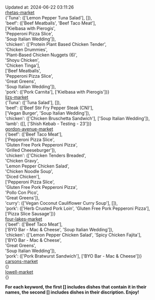 Updated at: 2024-06-22 03:11:26  
[rhetas-market](https://wisc-housingdining.nutrislice.com/menu/rhetas-market/dinner/2024-06-22)  
{'Tuna': (['Lemon Pepper Tuna Salad'], []),  
 'beef': (['Beef Meatballs', 'Beef Taco Meat'],  
          ['Kielbasa with Pierogis',  
           'Pepperoni Pizza Slice',  
           'Soup Italian Wedding']),  
 'chicken': (['Protein Plant Based Chicken Tender',  
              'Chicken Drummies',  
              'Plant-Based Chicken Nuggets (6)',  
              'Shoyu Chicken',  
              'Chicken Tinga'],  
             ['Beef Meatballs',  
              'Pepperoni Pizza Slice',  
              'Great Greens',  
              'Soup Italian Wedding']),  
 'pork': (['Pork Carnita'], ['Kielbasa with Pierogis'])}  
[lizs-market](https://wisc-housingdining.nutrislice.com/menu/lizs-market/dinner/2024-06-22)  
{'Tuna': (['Tuna Salad'], []),  
 'beef': (['Beef Stir Fry Pepper Steak (CN)'],  
          ['Vegan Burger', 'Soup Italian Wedding']),  
 'chicken': (['Chicken Bruschetta Sandwich'], ['Soup Italian Wedding']),  
 'lamb': ([], ['Shish Kebab - Testing - 23'])}  
[gordon-avenue-market](https://wisc-housingdining.nutrislice.com/menu/gordon-avenue-market/dinner/2024-06-22)  
{'beef': (['Beef Taco Meat'],  
          ['Pepperoni Pizza Slice',  
           'Gluten Free Pork Pepperoni Pizza',  
           'Grilled Cheeseburger']),  
 'chicken': (['Chicken Tenders Breaded',  
              'Chicken Gravy',  
              'Lemon Pepper Chicken Salad',  
              'Chicken Noodle Soup',  
              'Diced Chicken'],  
             ['Pepperoni Pizza Slice',  
              'Gluten Free Pork Pepperoni Pizza',  
              'Pollo Con Pico',  
              'Great Greens']),  
 'curry': (['Vegan Coconut Cauliflower Curry Soup'], []),  
 'pork': (['Herb Crusted Pork Loin', 'Gluten Free Pork Pepperoni Pizza'],  
          ['Pizza Slice Sausage'])}  
[four-lakes-market](https://wisc-housingdining.nutrislice.com/menu/four-lakes-market/dinner/2024-06-22)  
{'beef': (['Beef Taco Meat'],  
          ['BYO Bar - Mac & Cheese', 'Soup Italian Wedding']),  
 'chicken': (['Lemon Pepper Chicken Salad', 'Spicy Chicken Fajita'],  
             ['BYO Bar - Mac & Cheese',  
              'Great Greens',  
              'Soup Italian Wedding']),  
 'pork': (['Pork Bratwurst Sandwich'], ['BYO Bar - Mac & Cheese'])}  
[carsons-market](https://wisc-housingdining.nutrislice.com/menu/carsons-market/dinner/2024-06-22)  
{}  
[lowell-market](https://wisc-housingdining.nutrislice.com/menu/lowell-market/dinner/2024-06-22)  
{}  
  
**For each keyword, the first [] includes dishes that contain it in their names, the second [] includes dishes in their discription. Enjoy!**  
